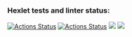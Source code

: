 ### Hexlet tests and linter status:
[![Actions Status](https://github.com/GurevichSergey/java-project-78/workflows/hexlet-check/badge.svg)](https://github.com/GurevichSergey/java-project-78/actions)
[![Actions Status](https://github.com/GurevichSergey/java-project-78/workflows/my-check/badge.svg)](https://github.com/GurevichSergey/java-project-78/actions)
<a href="https://codeclimate.com/github/GurevichSergey/java-project-78/maintainability"><img src="https://api.codeclimate.com/v1/badges/6d73884cbdf2acd08d18/maintainability" /></a>
<a href="https://codeclimate.com/github/GurevichSergey/java-project-78/test_coverage"><img src="https://api.codeclimate.com/v1/badges/6d73884cbdf2acd08d18/test_coverage" /></a>
